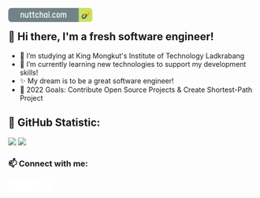 [<img align="left" alt="nuttchai.com" height="28.5px" src="./icons/nuttchai-web-btn.png" />][website]
<br />

## 🔭 Hi there, I'm a fresh software engineer!

- 🔭 I’m studying at King Mongkut's Institute of Technology Ladkrabang
- 🌱 I’m currently learning new technologies to support my development skills!
- ✨ My dream is to be a great software engineer!
- 🥅 2022 Goals: Contribute Open Source Projects & Create Shortest-Path Project
  <br />

## 👯 GitHub Statistic:

![](https://github.com/nuttchai/GitHubStatistic/blob/master/generated/overview.svg)
![](https://github.com/nuttchai/GitHubStatistic/blob/master/generated/languages.svg)
<br />

### 📫 Connect with me:

[<img align="left" alt="nuttchai.com" height="25px" src="./icons/world.png" />][website]
[<img align="left" alt="nuttchai | LinkedIn" height="25px" src="./icons/linkedin.png" />][linkedin]
[<img align="left" alt="nuttchai | Facebook" height="25px" src="./icons/facebook.png" />][linkedin]
[<img align="left" alt="nuttchai | Medium" height="25px" src="./icons/medium.png" />][linkedin]

[website]: https://www.nuttchai.com
[linkedin]: https://www.linkedin.com/in/nuttchai/

<!--
**nuttchai/nuttchai** is a ✨ _special_ ✨ repository because its `README.md` (this file) appears on your GitHub profile.

Here are some ideas to get you started:

- 🔭 I’m currently working on ...
- 🌱 I’m currently learning ...
- 👯 I’m looking to collaborate on ...
- 🤔 I’m looking for help with ...
- 💬 Ask me about ...
- 📫 How to reach me: ...
- 😄 Pronouns: ...
- ⚡ Fun fact: ...
-->
